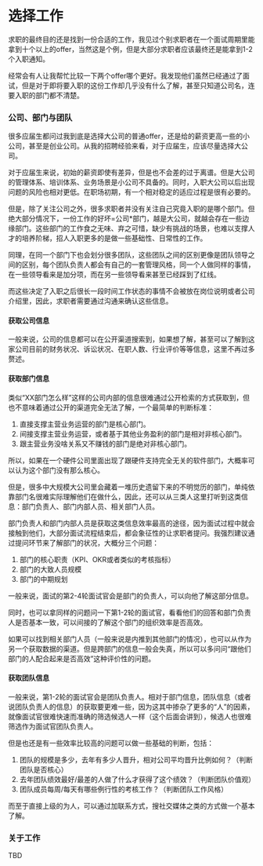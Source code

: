# 选择工作

求职的最终目的还是找到一份合适的工作，我见过个别求职者在一个面试周期里能拿到十个以上的offer，当然这是个例，但是大部分求职者应该最终还是能拿到1-2个入职通知。

经常会有人让我帮忙比较一下两个offer哪个更好。我发现他们虽然已经通过了面试，但是对于即将要入职的这份工作却几乎没有什么了解，甚至只知道公司名，连要入职的部门都不清楚。

### 公司、部门与团队

很多应届生都问过我到底是选择大公司的普通offer，还是给的薪资更高一些的小公司，甚至是创业公司。从我的招聘经验来看，对于应届生，应该尽量选择大公司。

对于应届生来说，初始的薪资即使有差异，但是也不会差的过于离谱。但是大公司的管理体系、培训体系、业务场景是小公司不具备的。同时，入职大公司以后出现问题的风险也相对更低。在职场初期，有一个相对稳定的适应过程是很有必要的。

但是，除了关注公司之外，很多求职者并没有关注自己究竟入职的是哪个部门。但绝大部分情况下，一份工作的好坏=公司\*部门，越是大公司，就越会存在一些边缘部门。这些部门的工作食之无味、弃之可惜，缺少有挑战的场景，也难以支撑人才的培养阶梯，招人入职更多的是做一些基础性、日常性的工作。

同理，在同一个部门下也会划分很多团队，这些团队之间的区别更像是团队领导之间的区别，每个团队负责人都会有自己的一套管理风格，同一个人做同样的事情，在一些领导看来是加分项，而在另一些领导看来甚至已经踩到了红线。

而这些决定了入职之后很长一段时间工作状态的事情不会被放在岗位说明或者公司介绍里，因此，求职者需要通过沟通来确认这些信息。

#### 获取公司信息

一般来说，公司的信息都可以在公开渠道搜索到，如果想了解，甚至可以了解到这家公司目前的财务状况、诉讼状况、在职人数、行业评价等等信息，这里不再过多赘述。

#### 获取部门信息

类似“XX部门怎么样”这样的公司内部的信息很难通过公开检索的方式获取到，但也不意味着通过公开的渠道完全无法了解，一个最简单的判断标准：

1. 直接支撑主营业务运营的部门是核心部门。
2. 间接支撑主营业务运营，或者基于其他业务盈利的部门是相对非核心部门。
3. 跟主营业务没啥关系又不赚钱的部门是绝对非核心部门。

所以，如果在一个硬件公司里面出现了跟硬件支持完全无关的软件部门，大概率可以认为这个部门没有那么核心。

但是，很多中大规模大公司里会藏着一堆历史遗留下来的不明觉历的部门，单纯依靠部门名很难实际理解他们在做什么，因此，还可以从三类人这里打听到这类信息：部门负责人、部门内部人员、相关部门人员。

部门负责人和部门内部人员是获取这类信息效率最高的途径，因为面试过程中就会接触到他们，大部分面试流程结束后，都会象征性的让求职者提问。我强烈建议通过提问环节来了解部门的状况，大概分三个问题：

1. 部门的核心职责（KPI、OKR或者类似的考核指标）
2. 部门的大致人员规模
3. 部门的中期规划

一般来说，面试的第2-4轮面试官会是部门的负责人，可以向他了解这部分信息。

同时，也可以拿同样的问题问一下第1-2轮的面试官，看看他们的回答和部门负责人是否基本一致，可以间接的了解这个部门的组织效率是否高效。

如果可以找到相关部门人员（一般来说是内推到其他部门的情况），也可以从作为另一个获取数据的渠道。但是跨部门的信息一般会失真，所以可以多问问“跟他们部门的人配合起来是否高效”这种评价性的问题。

#### 获取团队信息

一般来说，第1-2轮的面试官会是团队负责人。相对于部门信息，团队信息（或者说团队负责人的信息）的获取要更难一些，因为这其中掺杂了更多的“人”的因素，就像面试官很难快速而准确的筛选候选人一样（这个后面会讲到），候选人也很难筛选作为面试官团队负责人。

但是也还是有一些效率比较高的问题可以做一些基础的判断，包括：

1. 团队的规模是多少，去年有多少人晋升，相对公司平均晋升比例如何？（判断团队是否核心）
2. 去年团队绩效最好/最差的人做了什么才获得了这个绩效？（判断团队价值观）
3. 团队成员每周/每天有哪些例行性的考核工作？（判断团队工作风格）

而至于直接上级的为人，可以通过加联系方式，搜社交媒体之类的方式做一个基本了解。

### 关于工作

TBD

